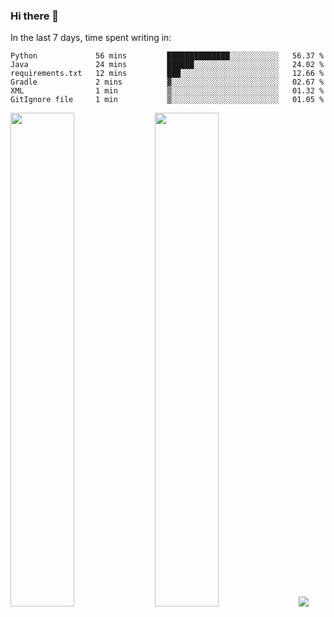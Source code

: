 ### Hi there 👋

In the last 7 days, time spent writing in:

<!--START_SECTION:waka-->

```text
Python             56 mins         ██████████████░░░░░░░░░░░   56.37 %
Java               24 mins         ██████░░░░░░░░░░░░░░░░░░░   24.02 %
requirements.txt   12 mins         ███░░░░░░░░░░░░░░░░░░░░░░   12.66 %
Gradle             2 mins          ▓░░░░░░░░░░░░░░░░░░░░░░░░   02.67 %
XML                1 min           ▒░░░░░░░░░░░░░░░░░░░░░░░░   01.32 %
GitIgnore file     1 min           ▒░░░░░░░░░░░░░░░░░░░░░░░░   01.05 %
```

<!--END_SECTION:waka-->

<img src="https://wakatime.com/share/@jimtje/5d0c92de-08f8-4a72-8f2f-6a9693d1e318.svg" width=45% height=45%> <img src="https://wakatime.com/share/@jimtje/501498ae-bda5-4da7-a89d-b40bcdd5556d.svg" width=45% height=45%>
![](https://hit.yhype.me/github/profile?user_id=43537315)
